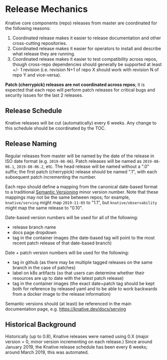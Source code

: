 # Release Mechanics

Knative core components (repo) releases from master are coordinated for the
following reasons:

1. Coordinated release makes it easier to release documentation and other
   cross-cutting repositories.
1. Coordinated release makes it easier for operators to install and describe
   what release they are running.
1. Coordinated release makes it easier to test compatibility across repos,
   though cross-repo dependencies should generally be supported at least +/- 1
   revision (i.e. revision N+1 of repo X should work with revision N of repo Y
   and vice-versa).

**Patch (cherrypick) releases are not coordinated across repos**; it is expected
that each repo will perform patch releases for critical bugs and security issues
for the last 2 releases.

## Release Schedule

Knative releases will be cut (automatically) every 6 weeks. Any change to this
schedule should be coordinated by the TOC.

<!-- TODO: do we have a calendar for this? What about releases during holidays like Christmas? -->

## Release Naming

Regular releases from master will be named by the date of the release in ISO
date format (e.g. `2019-08-06`). Patch releases will be named as `2019-08-06.1`,
`2019-08-06.2`, etc. The head release will be named without a ".0" suffix; the
first patch (cherrypick) release should be named ".1", with each subsequent
patch incrementing the number.

Each repo should define a mapping from the canonical date-based format to a
traditional [Semantic Versioning](https://semver.org) minor version number. Note
that these mappings may not be the same between repos; for example,
`knative/serving` might map `2019-11-05` to "1.1", but `knative/observability`
might map the same release to "0.10".

Date-based version numbers will be used for all of the following:

- release branch name
- docs page dropdown
- tag in the container images (the date-based tag will point to the most recent
  patch release of that date-based branch)

Date + patch version numbers will be used for the following:

- tag in github (as there may be multiple tagged releases on the same branch in
  the case of patches)
- label on k8s artifacts (so that users can determine whether their resources
  are up to date with the latest patch release)
- tag in the container images (the exact date+patch tag should be kept both for
  reference by released yaml and to be able to work backwards from a docker
  image to the release information)

Semantic versions should (at least) be referenced in the main documentation
page, e.g. https://knative.dev/docs/serving

## Historical Background

Historically (up to 0.8), Knative releases were named using 0.X (major version =
0, minor version incrementing on each release.) Since around January 2019, the
Knative release schedule has been every 6 weeks; around March 2019, this was
automated.
